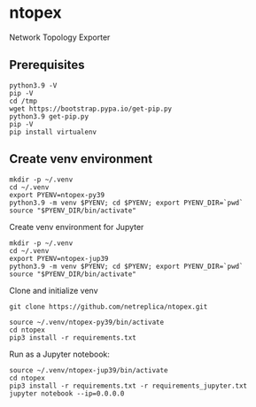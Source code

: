 # ntopex
Network Topology Exporter

## Prerequisites

```Shell
python3.9 -V
pip -V
cd /tmp
wget https://bootstrap.pypa.io/get-pip.py
python3.9 get-pip.py
pip -V
pip install virtualenv
```

## Create venv environment

```Shell
mkdir -p ~/.venv
cd ~/.venv
export PYENV=ntopex-py39
python3.9 -m venv $PYENV; cd $PYENV; export PYENV_DIR=`pwd`
source "$PYENV_DIR/bin/activate"
```

Create venv environment for Jupyter

```Shell
mkdir -p ~/.venv
cd ~/.venv
export PYENV=ntopex-jup39
python3.9 -m venv $PYENV; cd $PYENV; export PYENV_DIR=`pwd`
source "$PYENV_DIR/bin/activate"
```

Clone and initialize venv
```Shell
git clone https://github.com/netreplica/ntopex.git

source ~/.venv/ntopex-py39/bin/activate
cd ntopex
pip3 install -r requirements.txt
```

Run as a Jupyter notebook:
```Shell
source ~/.venv/ntopex-jup39/bin/activate
cd ntopex
pip3 install -r requirements.txt -r requirements_jupyter.txt
jupyter notebook --ip=0.0.0.0
```
